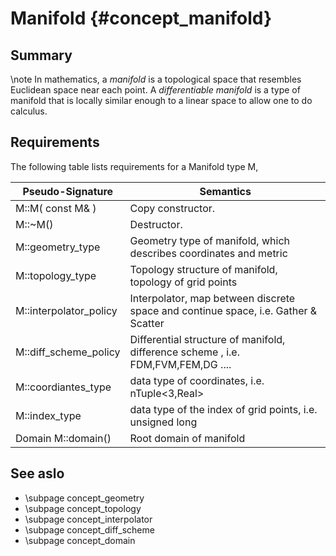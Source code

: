 Manifold  {#concept_manifold}
===========================
## Summary
  \note In mathematics, a _manifold_ is a topological space that resembles Euclidean space near each point. A _differentiable manifold_ is a type of manifold that is locally similar enough to a linear space to allow one to do calculus. 
   
## Requirements

The following table lists requirements for a Manifold type M,  

 Pseudo-Signature  		| Semantics  
 -------------------|-------------  
 M::M( const M& ) 		| Copy constructor.  
 M::~M() 				| Destructor. 
 M::geometry_type		| Geometry type of manifold, which describes coordinates and metric
 M::topology_type		| Topology structure of manifold,   topology of grid points
 M::interpolator_policy	| Interpolator, map between discrete space and continue space, i.e. Gather & Scatter
 M::diff_scheme_policy	| Differential structure of manifold, difference scheme , i.e. FDM,FVM,FEM,DG ....
 M::coordiantes_type 	| data type of coordinates, i.e. nTuple<3,Real>
 M::index_type			| data type of the index of grid points, i.e. unsigned long
 Domain M::domain()		| Root domain of manifold

## See aslo
- \subpage concept_geometry 
- \subpage concept_topology
- \subpage concept_interpolator
- \subpage concept_diff_scheme
- \subpage concept_domain
 




